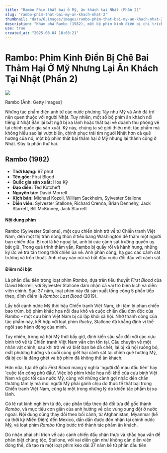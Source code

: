 ```yaml
---
title: "Rambo Phim thất bại ở Mỹ, ăn khách tại Nhật (Phần 2)"
slug: "rambo-phim-that-bai-my-an-khach-nhat-2"
thumbnail: "data/6.images/images/rambo-phim-that-bai-my-an-khach-nhat-2.webp"
description: "Khám phá Rambo (1982), một bộ phim kinh điển bị chỉ trích và thất bại phòng vé tại Mỹ nhưng lại gây tiếng vang lớn ở Nhật Bản, phản ánh những ám ảnh sau chiến tranh Việt Nam."
use: true
created_at: "2025-08-04 18:03:21"
---
```


# Rambo: Phim Kinh Điển Bị Chê Bai Thảm Hại Ở Mỹ Nhưng Lại Ăn Khách Tại Nhật (Phần 2)

![](/images/20250804-00010007-eigach-000-1-view.webp)

Rambo [Ảnh: Getty Images]

Những tác phẩm điện ảnh từ các nước phương Tây như Mỹ và Anh đã trở nên quen thuộc với người Nhật. Tuy nhiên, một số bộ phim ăn khách nổi tiếng ở Nhật Bản lại bất ngờ bị xa lánh hoặc thất bại về doanh thu phòng vé tại chính quốc gia sản xuất. Kỳ này, chúng ta sẽ giới thiệu một tác phẩm mà không hiểu sao lại vượt biển, chinh phục trái tim người Nhật hơn cả quê hương của nó, một bộ phim thất bại thảm hại ở Mỹ nhưng lại thành công ở Nhật. Đây là phần thứ hai.

## Rambo (1982)

*   **Thời lượng:** 97 phút
*   **Tên gốc:** First Blood
*   **Quốc gia sản xuất:** Hoa Kỳ
*   **Đạo diễn:** Ted Kotcheff
*   **Nguyên tác:** David Morrell
*   **Kịch bản:** Michael Kozoll, William Sackheim, Sylvester Stallone
*   **Diễn viên:** Sylvester Stallone, Richard Crenna, Brian Dennehy, Jack Starrett, Bill McKinney, Jack Starrett

#### Nội dung phim

Rambo (Sylvester Stallone), một cựu chiến binh trở về từ Chiến tranh Việt Nam, đến một thị trấn nông thôn ở tiểu bang Washington để thăm một người bạn chiến đấu. Bị coi là kẻ ngoại lai, anh bị các cảnh sát trưởng quyền uy bắt giữ. Trong quá trình thẩm vấn, Rambo bị quấy rối và hành hung, những ký ức về tra tấn trong thời chiến ùa về. Anh phản công, hạ gục các cảnh sát trưởng và trốn thoát. Anh chạy vào núi và bắt đầu cuộc đối đầu với cảnh sát.

#### Điểm nổi bật

Là phần đầu tiên trong loạt phim *Rambo*, dựa trên tiểu thuyết *First Blood* của David Morrell, với Sylvester Stallone đảm nhận cả vai trò biên kịch và diễn viên chính. Sau 37 năm, loạt phim này đã sản xuất tổng cộng 5 phần tiếp theo, đỉnh điểm là *Rambo: Last Blood* (2019).

Lấy bối cảnh nước Mỹ thời hậu Chiến tranh Việt Nam, khi tâm lý phản chiến bao trùm, bộ phim khắc họa nỗi đau khổ và cuộc chiến đấu đơn độc của Rambo – một cựu binh Việt Nam bị cô lập khỏi xã hội. Nhờ thành công của tác phẩm này, kết hợp với loạt phim *Rocky*, Stallone đã khẳng định vị thế ngôi sao hành động của mình.

Tuy nhiên, trong xã hội Mỹ thời bấy giờ, định kiến sâu sắc đối với các cựu binh trở về từ Chiến tranh Việt Nam vẫn còn tồn tại. Câu chuyện về một nhân vật chính, sau khi trở về và biết bạn bè đã chết, lại bị xã hội ruồng bỏ, mất phương hướng và cuối cùng giết hại cảnh sát tại chính quê hương Mỹ, đã bị coi là đáng ghét và bộ phim đã không thể ăn khách.

Hơn nữa, tựa đề gốc *First Blood* mang ý nghĩa 'người đổ máu đầu tiên' hay 'cuộc tấn công phủ đầu'. Việc bộ phim khắc họa nỗi khổ của cựu binh Việt Nam và góc tối của nước Mỹ, cùng với những cảnh gợi nhắc đến chấn thương tâm lý mà mọi người Mỹ phải gánh chịu do thực tế thất bại trong Chiến tranh Việt Nam, cũng là một trong những lý do khiến tác phẩm bị xa lánh.

Có lẽ rút kinh nghiệm từ đó, các phần tiếp theo đã đổi tựa đề gốc thành *Rambo*, và mục tiêu cơn giận của anh hướng về các vùng xung đột ở nước ngoài. Nội dung cũng thay đổi theo bối cảnh, từ Afghanistan, Myanmar (kể cả thời kỳ Miến Điện) đến Mexico, dần dần được đón nhận tại chính nước Mỹ, và loạt phim *Rambo* từng bước trở thành tác phẩm ăn khách.

Dù nhận phải chỉ trích về các cảnh chiến đấu chân thực và khắc họa vấn đề phân biệt chủng tộc, Stallone, với vai diễn gần như không cần diễn viên đóng thế, đã tạo ra một loạt phim kéo dài 37 năm kể từ phần đầu tiên.